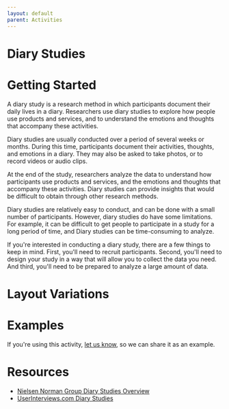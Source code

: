 ```yaml
---
layout: default
parent: Activities
---
```

# Diary Studies

# Getting Started


A diary study is a research method in which participants document their daily lives in a diary. Researchers use diary studies to explore how people use products and services, and to understand the emotions and thoughts that accompany these activities.

Diary studies are usually conducted over a period of several weeks or months. During this time, participants document their activities, thoughts, and emotions in a diary. They may also be asked to take photos, or to record videos or audio clips.

At the end of the study, researchers analyze the data to understand how participants use products and services, and the emotions and thoughts that accompany these activities. Diary studies can provide insights that would be difficult to obtain through other research methods.

Diary studies are relatively easy to conduct, and can be done with a small number of participants. However, diary studies do have some limitations. For example, it can be difficult to get people to participate in a study for a long period of time, and Diary studies can be time-consuming to analyze.

If you're interested in conducting a diary study, there are a few things to keep in mind. First, you'll need to recruit participants. Second, you'll need to design your study in a way that will allow you to collect the data you need. And third, you'll need to be prepared to analyze a large amount of data.

# Layout Variations

# Examples
If you're using this activity, [let us know](https://github.com/Standards-and-Practices/structured-rapid-development/issues/new?assignees=&labels=documentation&template=example-submission.md&title=Example+of+%5Byour+pattern+here%5D), so we can share it as an example.

# Resources
- [Nielsen Norman Group Diary Studies Overview](https://www.nngroup.com/articles/diary-studies/)
- [UserInterviews.com Diary Studies](https://www.userinterviews.com/ux-research-field-guide-chapter/diary-studies)